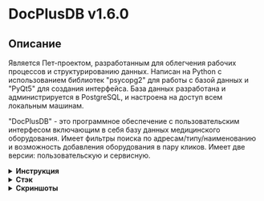 # DocPlusDB v1.6.0

## Описание
Является Пет-проектом, разработанным для облегчения рабочих процессов и структурированию данных. Написан на Python с использованием библиотек "psycopg2" для работы с базой данных и "PyQt5" для создания интерфейса. База данных разработана и администрируется в PostgreSQL, и настроена на доступ всем локальным машинам.

"DocPlusDB" - это программное обеспечение с пользовательским интерфесом включающим в себя базу данных медицинского оборудования. Имеет фильтры поиска по адресам/типу/наименованию и возможность добавления оборудования в пару кликов. Имеет две версии: пользовательскую и сервисную.

<details><summary><b>Инструкция</b></summary>

Программа состоит из двух вкладок:
1. Вкладка Оборудования
2. Вкладка журнала
   
1. Вкладка Оборудования состоит из блоков:
   1.1 Блок Поиска (Верхний)
   1.2. Блок Добавлений (Нижний)

   1.1 Блок Поиска состоит из:
      1.1.1. Трех зависимых друг от друга ячеек фильтров с выпадающими вариантами
      1.1.2. Редактируемой строкой
      1.1.3. Кнопки "Поиск"
      1.1.4. Кнопки "Очистить"
      1.1.5. Таблицы

Для формирования таблицы необходимо выставить фильтры в блоке поиска (по-умолчанию стоит фильтр "Всё"). Если выбран фильтр "По имени", то активируется редактируемая строка и в нее необходимо ввести наименования оборудования. Редактируемая строка имеет функцию выпадающих подсказок. Далее необходимо нажать на кнопку "Сформировать" для формирования таблицы. Кнопка "Очистить" нужна для удаления данных из таблицы (Не из базы данных).

   1.2 Блок добавления состоит из:
      1.2.1. Двух зависимых друг от друга ячеек фильтров с выпадающими вариантами - "Адрес" и "Кабинет"
      1.2.2. Одной независимой ячейки фильтра с выпадающими вариантами - "Тип оборудования"
      1.2.3. Трема редактируемыми строками -
         1.2.3.1. "Наименование"(С функцией выпадающих подсказок)
         1.2.3.2. "Серийный номер"
         1.2.3.3. "Год выпуска"
      1.2.4. Кнопки "Добавить"
      1.2.5. Кнопки "Очистить"

!!!Внимание!!!
Блок добавления активен только администратору.

Для добавления оборудования в базу данных необходимо заполнить все ячейки, ячейка "Год выпуска" принимает только целочисленные значения. Если будут заполненны не все ячейки - появится предупреждение. После заполнения необходимо нажать на кнопку "Добавить", после чего появится окно подверждения. В окне подтверждения необходимо выбрать "ОК" или "Cansel", взависимости от вашей решительности. Если вы подтвердили свое действие кнопкой "ОК", то появится следующее информативное окно, сообщающее об успешности операции.

В начале кода находятся настройки ваше БД

</details>

<details><summary><b>Стэк</b></summary>


-  Python
  
-  PostgreDB
  
</details>

<details><summary><b>Скриншоты</b></summary>

![Image alt](https://github.com/GarvelLoken1/DocPlusDB/raw/main/DocPlusDB1.jpg "Окно аутентификации") 

|*Скриншот окна аутентификации*|

![Image alt](https://github.com/GarvelLoken1/DocPlusDB/raw/main/DocPlusDB2.jpg "Окно БД") 

|*Скриншот окна базы данных*|

![Image alt](https://github.com/GarvelLoken1/DocPlusDB/raw/main/DocPlusDB3.jpg "Окно журнала") 

|*Скриншот окна журнала*|

![Image alt](https://github.com/GarvelLoken1/DocPlusDB/raw/main/DocPlusDB4.jpg "Окно оборудования") 

|*Скриншот окна оборудования*|

![Image alt](https://github.com/GarvelLoken1/DocPlusDB/raw/main/DocPlusDB5.jpg "Окно добавления работ") 

|*Скриншот окна добавления работ*|

</details>


